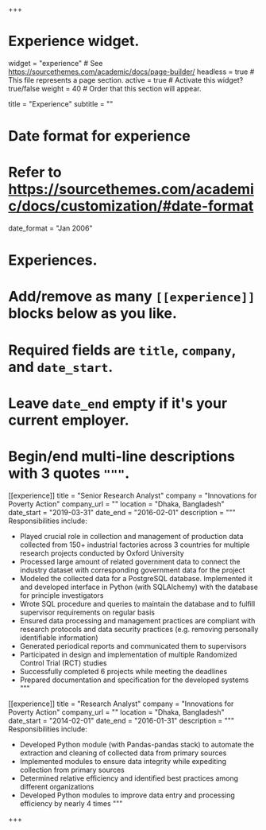 +++
# Experience widget.
widget = "experience"  # See https://sourcethemes.com/academic/docs/page-builder/
headless = true  # This file represents a page section.
active = true  # Activate this widget? true/false
weight = 40  # Order that this section will appear.

title = "Experience"
subtitle = ""

# Date format for experience
#   Refer to https://sourcethemes.com/academic/docs/customization/#date-format
date_format = "Jan 2006"

# Experiences.
#   Add/remove as many `[[experience]]` blocks below as you like.
#   Required fields are `title`, `company`, and `date_start`.
#   Leave `date_end` empty if it's your current employer.
#   Begin/end multi-line descriptions with 3 quotes `"""`.
[[experience]]
  title = "Senior Research Analyst"
  company = "Innovations for Poverty Action"
  company_url = ""
  location = "Dhaka, Bangladesh"
  date_start = "2019-03-31"
  date_end = "2016-02-01"
  description = """
  Responsibilities include:
  
- Played crucial role in collection and management of production data collected from 150+ industrial
factories across 3 countries for multiple research projects conducted by Oxford University
- Processed large amount of related government data to connect the industry dataset with
corresponding government data for the project
- Modeled the collected data for a PostgreSQL database. Implemented it and developed interface in
Python (with SQLAlchemy) with the database for principle investigators
- Wrote SQL procedure and queries to maintain the database and to fulfill supervisor requirements on
regular basis
- Ensured data processing and management practices are compliant with research protocols and data
security practices (e.g. removing personally identifiable information)
- Generated periodical reports and communicated them to supervisors
- Participated in design and implementation of multiple Randomized Control Trial (RCT) studies
- Successfully completed 6 projects while meeting the deadlines
- Prepared documentation and specification for the developed systems
  """

[[experience]]
  title = "Research Analyst"
  company = "Innovations for Poverty Action"
  company_url = ""
  location = "Dhaka, Bangladesh"
  date_start = "2014-02-01"
  date_end = "2016-01-31"
  description = """
  Responsibilities include:

- Developed Python module (with Pandas-pandas stack) to automate the extraction and cleaning of
collected data from primary sources
- Implemented modules to ensure data integrity while expediting collection from primary sources
- Determined relative efficiency and identified best practices among different organizations
- Developed Python modules to improve data entry and processing efficiency by nearly 4 times
  """

+++
